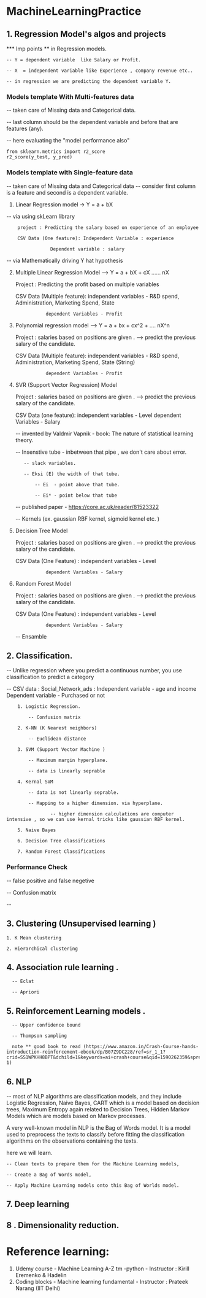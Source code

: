 # MachineLearningPractice

## 1. Regression Model's algos and projects


*** Imp points ** in Regression models.

	-- Y = dependent variable  like Salary or Profit.

	-- X  = independent variable like Experience , company revenue etc..

	-- in regression we are predicting the dependent variable Y.

### Models template With Multi-features data 

-- taken care of Missing data and Categorical data.

-- last column should be the dependent variable and before that are features (any).

-- here evaluating the "model performance also"
	
	from sklearn.metrics import r2_score
	r2_score(y_test, y_pred)

### Models template with Single-feature data 

-- taken care of Missing data and Categorical data 
-- consider first column is a feature and second is a dependent variable.

  1. Linear Regression model  -> Y = a + bX

  -- via using skLearn library
  		
  		project : Predicting the salary based on experience of an employee
  		
  		CSV Data (One feature): Independent Variable : experience
  					
  					Dependent variable : salary


  -- via Mathematically driving Y hat hypothesis

  2. Multiple Linear Regression Model --> Y = a + bX + cX ...... nX
  		
  		Project : Predicting the profit based on multiple variables 
  		
  		CSV Data (Multiple feature): independent variables - R&D spend, Administration, Marketing Spend, State
  					
  					dependent Variables - Profit

  3. Polynomial regression model --> Y = a + bx + cx^2 + .... nX^n 
  		
  		Project : salaries based on positions are given . -->  predict the previous salary of the candidate.
  		
  		CSV Data (Multiple feature): independent variables - R&D spend, Administration, Marketing Spend, State (String)
  					
  					dependent Variables - Profit


  4. SVR (Support Vector Regression) Model
  		
  		Project : salaries based on positions are given . -->  predict the previous salary of the candidate.
  		
  		CSV Data (one feature): independent variables - Level 
  					dependent Variables - Salary

  		-- invented by Valdmir Vapnik - book: The nature of statistical learning theory.

  		-- Insenstive tube - inbetween that pipe , we don't care about error.

  			-- slack variables.

  			-- Eksi (E) the width of that tube.

  				-- Ei  - point above that tube.

  				-- Ei* - point below that tube

  		-- published paper - https://core.ac.uk/reader/81523322
  		
  		-- Kernels (ex. gaussian RBF kernel, sigmoid kernel etc. )

  5. Decision Tree Model
  		
  		Project : salaries based on positions are given . -->  predict the previous salary of the candidate.
  		
  		CSV Data (One Feature) : independent variables - Level
  					
  					dependent Variables - Salary

  6. Random Forest Model
  		
  		Project : salaries based on positions are given . -->  predict the previous salary of the candidate.
  		
  		CSV Data (One Feature) : independent variables - Level
  					
  					dependent Variables - Salary

  		-- Ensamble 

## 2. Classification.

-- Unlike regression where you predict a continuous number, you use classification to predict a category

-- CSV data : Social_Network_ads : Independent variable - age and income 
			 					   Dependent variable - Purchased or not 

		1. Logistic Regression.

			-- Confusion matrix 

		2. K-NN (K Nearest neighbors)

			-- Euclidean distance 

		3. SVM (Support Vector Machine )

			-- Maximum margin hyperplane.

			-- data is linearly seprable 

		4. Kernal SVM 

			-- data is not linearly seprable.

			-- Mapping to a higher dimension. via hyperplane.

					-- higher dimension calculations are computer intensive , so we can use kernal tricks like gaussian RBF kernel.

		5. Naive Bayes 

		6. Decision Tree classifications 

		7. Random Forest Classifications

### Performance Check 

-- false positive and false negetive 

-- Confusion matrix 

--

## 3. Clustering (Unsupervised learning )

    1. K Mean clustering 

    2. Hierarchical clustering 

## 4. Association rule learning .

      -- Eclat 

      -- Apriori 

## 5. Reinforcement Learning models .

      -- Upper confidence bound 

      -- Thompson sampling 

      note ** good book to read (https://www.amazon.in/Crash-Course-hands-introduction-reinforcement-ebook/dp/B07Z9DC228/ref=sr_1_1?crid=SS1WPKHH8BPT&dchild=1&keywords=ai+crash+course&qid=1590262359&sprefix=ai+cra%2Caps%2C252&sr=8-1)

## 6. NLP 

-- most of NLP algorithms are classification models, and they include Logistic Regression, Naive Bayes, CART which is a model based on decision trees, Maximum Entropy again related to Decision Trees, Hidden Markov Models which are models based on Markov processes.

 A very well-known model in NLP is the Bag of Words model. It is a model used to preprocess the texts to classify before fitting the classification algorithms on the observations containing the texts.

here we will learn.
 
    -- Clean texts to prepare them for the Machine Learning models,
    
    -- Create a Bag of Words model,

    -- Apply Machine Learning models onto this Bag of Worlds model.

## 7. Deep learning 

## 8 . Dimensionality reduction.


  # Reference learning:

  1. Udemy course - Machine Learning A-Z tm -python  - Instructor : Kirill Eremenko & Hadelin
  2. Coding blocks  - Machine learning fundamental - Instructor : Prateek Narang (IIT Delhi)
